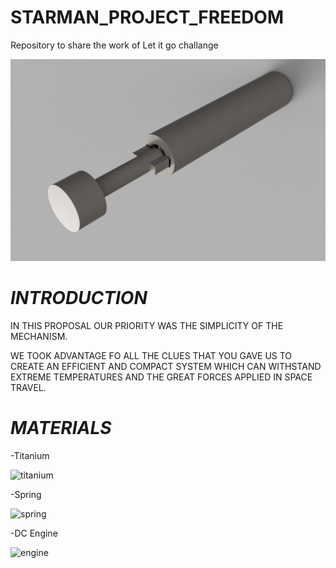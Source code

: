 # STARMAN_PROJECT_FREEDOM
Repository to share the work of Let it go challange

![Portada](https://github.com/Marcoz08/STARMAN_PROJECT_FREEDOM/blob/main/Website/Assembly_phase_2.png)



# *INTRODUCTION*

IN THIS PROPOSAL OUR PRIORITY WAS THE SIMPLICITY OF THE MECHANISM.

WE TOOK ADVANTAGE FO ALL THE CLUES THAT YOU GAVE US TO CREATE AN EFFICIENT AND COMPACT SYSTEM WHICH CAN WITHSTAND EXTREME TEMPERATURES AND THE GREAT FORCES APPLIED IN SPACE TRAVEL.

# *MATERIALS*

 -Titanium
 
  ![titanium](https://www.masterlogistica.es/wp-content/uploads/2020/10/caracteristicas-del-titanio.jpg)
 
 -Spring
 
 ![spring]( https://encrypted-tbn0.gstatic.com/images?q=tbn:ANd9GcTDpGAw2bQhmxmm2_GppIcOEf4ka_BFL2qWrg&usqp=CAU)

 
 -DC Engine
 
 ![engine]( https://images.e-deala.com/200082/001.jpg)
